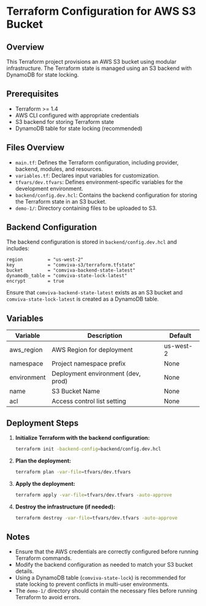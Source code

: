 # Terraform Configuration for AWS S3 Bucket

## Overview

This Terraform project provisions an AWS S3 bucket using modular infrastructure. The Terraform state is managed using an S3 backend with DynamoDB for state locking.

## Prerequisites

- Terraform >= 1.4
- AWS CLI configured with appropriate credentials
- S3 backend for storing Terraform state
- DynamoDB table for state locking (recommended)

## Files Overview

- `main.tf`: Defines the Terraform configuration, including provider, backend, modules, and resources.
- `variables.tf`: Declares input variables for customization.
- `tfvars/dev.tfvars`: Defines environment-specific variables for the development environment.
- `backend/config.dev.hcl`: Contains the backend configuration for storing the Terraform state in an S3 bucket.
- `demo-1/`: Directory containing files to be uploaded to S3.

## Backend Configuration

The backend configuration is stored in `backend/config.dev.hcl` and includes:

```hcl
region         = "us-west-2"
key            = "comviva-s3/terraform.tfstate"
bucket         = "comviva-backend-state-latest"
dynamodb_table = "comviva-state-lock-latest"
encrypt        = true
```

Ensure that `comviva-backend-state-latest` exists as an S3 bucket and `comviva-state-lock-latest` is created as a DynamoDB table.

## Variables

| Variable    | Description                        | Default   |
| ----------- | ---------------------------------- | --------- |
| aws_region  | AWS Region for deployment          | us-west-2 |
| namespace   | Project namespace prefix           | None      |
| environment | Deployment environment (dev, prod) | None      |
| name        | S3 Bucket Name                     | None      |
| acl         | Access control list setting        | None      |

## Deployment Steps

1. **Initialize Terraform with the backend configuration:**
   ```sh
   terraform init -backend-config=backend/config.dev.hcl
   ```
2. **Plan the deployment:**
   ```sh
   terraform plan -var-file=tfvars/dev.tfvars
   ```
3. **Apply the deployment:**
   ```sh
   terraform apply -var-file=tfvars/dev.tfvars -auto-approve
   ```
4. **Destroy the infrastructure (if needed):**
   ```sh
   terraform destroy -var-file=tfvars/dev.tfvars -auto-approve
   ```

## Notes

- Ensure that the AWS credentials are correctly configured before running Terraform commands.
- Modify the backend configuration as needed to match your S3 bucket details.
- Using a DynamoDB table (`comviva-state-lock`) is recommended for state locking to prevent conflicts in multi-user environments.
- The `demo-1/` directory should contain the necessary files before running Terraform to avoid errors.
